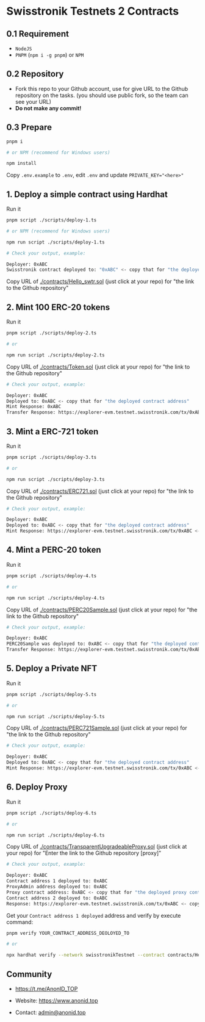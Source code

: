 # Swisstronik Testnets 2 Contracts

## 0.1 Requirement

- `NodeJS`
- `PNPM` (`npm i -g pnpm`) or `NPM`

## 0.2 Repository

- Fork this repo to your Github account, use for give URL to the Github repository on the tasks. (you should use public fork, so the team can see your URL)
- **Do not make any commit!**

## 0.3 Prepare

```bash
pnpm i

# or NPM (recommend for Windows users)

npm install
```

Copy `.env.example` to `.env`, edit `.env` and update `PRIVATE_KEY="<here>"`

## 1. Deploy a simple contract using Hardhat

Run it

```bash
pnpm script ./scripts/deploy-1.ts

# or NPM (recommend for Windows users)

npm run script ./scripts/deploy-1.ts
```

```bash
# Check your output, example:

Deployer: 0xABC
Swisstronik contract deployed to: "0xABC" <- copy that for "the deployed contract address"
```

Copy URL of [./contracts/Hello_swtr.sol](./contracts/Hello_swtr.sol) (just click at your repo) for "the link to the Github repository"

## 2. Mint 100 ERC-20 tokens

Run it

```bash
pnpm script ./scripts/deploy-2.ts

# or

npm run script ./scripts/deploy-2.ts
```

Copy URL of [./contracts/Token.sol](./contracts/Token.sol) (just click at your repo)  for "the link to the Github repository"

```bash
# Check your output, example:

Deployer: 0xABC
Deployed to: 0xABC <- copy that for "the deployed contract address"
Mint Response: 0xABC
Transfer Response: https://explorer-evm.testnet.swisstronik.com/tx/0xABC <- copy that for "the token transaction link"
```

## 3. Mint a ERC-721 token

Run it

```bash
pnpm script ./scripts/deploy-3.ts

# or

npm run script ./scripts/deploy-3.ts
```

Copy URL of [./contracts/ERC721.sol](./contracts/ERC721.sol) (just click at your repo) for "the link to the Github repository"

```bash
# Check your output, example:

Deployer: 0xABC
Deployed to: 0xABC <- copy that for "the deployed contract address"
Mint Response: https://explorer-evm.testnet.swisstronik.com/tx/0xABC <- copy that for URL
```

## 4. Mint a PERC-20 token

Run it

```bash
pnpm script ./scripts/deploy-4.ts

# or

npm run script ./scripts/deploy-4.ts
```

Copy URL of [./contracts/PERC20Sample.sol](./contracts/PERC20Sample.sol) (just click at your repo) for "the link to the Github repository"


```bash
# Check your output, example:

Deployer: 0xABC
PERC20Sample was deployed to: 0xABC <- copy that for "the deployed contract address"
Transfer Response: https://explorer-evm.testnet.swisstronik.com/tx/0xABC <- copy that for URL
```

## 5. Deploy a Private NFT

Run it

```bash
pnpm script ./scripts/deploy-5.ts

# or

npm run script ./scripts/deploy-5.ts
```

Copy URL of [./contracts/PERC721Sample.sol](./contracts/PERC721Sample.sol) (just click at your repo) for "the link to the Github repository"

```bash
# Check your output, example:

Deployer: 0xABC
Deployed to: 0xABC <- copy that for "the deployed contract address"
Mint Response: https://explorer-evm.testnet.swisstronik.com/tx/0xABC <- copy that for URL
```

## 6. Deploy Proxy

Run it

```bash
pnpm script ./scripts/deploy-6.ts

# or

npm run script ./scripts/deploy-6.ts
```

Copy URL of [./contracts/TransparentUpgradeableProxy.sol](./contracts/TransparentUpgradeableProxy.sol) (just click at your repo) for "Enter the link to the Github repository [proxy]"

```bash
# Check your output, example:

Deployer: 0xABC
Contract address 1 deployed to: 0xABC
ProxyAdmin address deployed to: 0xABC
Proxy contract address: 0xABC <- copy that for "the deployed proxy contract address"
Contract address 2 deployed to: 0xABC
Response: https://explorer-evm.testnet.swisstronik.com/tx/0xABC <- copy [ONLY HASH] (0x...) that for "the HASH to the contract implementation replacement transaction"
```

Get your `Contract address 1 deployed` address and verify by execute command:
```bash
pnpm verify YOUR_CONTRACT_ADDRESS_DEOLOYED_TO

# or

npx hardhat verify --network swisstronikTestnet --contract contracts/Hello_swtr.sol:Swisstronik YOUR_CONTRACT_ADDRESS_DEOLOYED_TO
```


## Community

- https://t.me/AnonID_TOP

- Website: https://www.anonid.top
- Contact: admin@anonid.top
